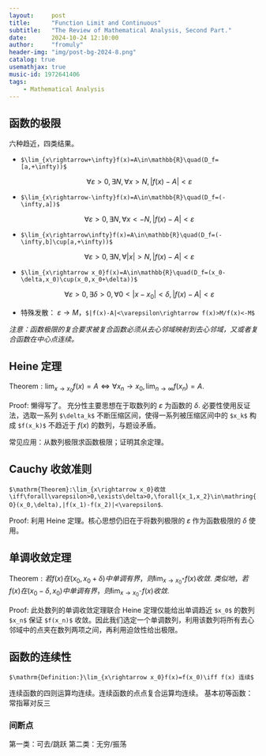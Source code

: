 ```yaml
---
layout:     post
title:      "Function Limit and Continuous"
subtitle:   "The Review of Mathematical Analysis, Second Part."
date:       2024-10-24 12:10:00
author:     "fromuly"
header-img: "img/post-bg-2024-8.png"
catalog: true
usemathjax: true
music-id: 1972641406
tags:
    - Mathematical Analysis
---
```


## 函数的极限

六种趋近，四类结果。

- `$\lim_{x\rightarrow+\infty}f(x)=A\in\mathbb{R}\quad(D_f=[a,+\infty))$`

    $$
        \forall{\varepsilon>0},\exists N,\forall x>N, |f(x)-A|<\varepsilon
    $$

- `$\lim_{x\rightarrow-\infty}f(x)=A\in\mathbb{R}\quad(D_f=(-\infty,a])$`

    $$
        \forall{\varepsilon>0},\exists N,\forall x<-N, |f(x)-A|<\varepsilon
    $$

- `$\lim_{x\rightarrow\infty}f(x)=A\in\mathbb{R}\quad(D_f=(-\infty,b]\cup[a,+\infty))$`

    $$
        \forall{\varepsilon>0},\exists N,\forall |x|>N, |f(x)-A|<\varepsilon
    $$

- `$\lim_{x\rightarrow x_0}f(x)=A\in\mathbb{R}\quad(D_f=(x_0-\delta,x_0)\cup(x_0,x_0+\delta))$`

    $$
        \forall{\varepsilon>0},\exists\delta>0,\forall 0<|x-x_0|<\delta, |f(x)-A|<\varepsilon
    $$

- 特殊发散： $\varepsilon\rightarrow M$，`$|f(x)-A|<\varepsilon\rightarrow f(x)>M/f(x)<-M$`

*注意：函数极限的复合要求被复合函数必须从去心邻域映射到去心邻域，又或者复合函数在中心点连续。*

## Heine 定理

$\mathrm{Theorem}:\lim_{x\rightarrow x_0}f(x)=A\iff\forall x_n\rightarrow x_0,\lim_{n\rightarrow\infty}f(x_n)=A.$

$\mathrm{Proof}:$
懒得写了。
充分性主要思想在于取数列的 $\varepsilon$ 为函数的 $\delta.$
必要性使用反证法，选取一系列 `$\delta_k$` 不断压缩区间，使得一系列被压缩区间中的 `$x_k$` 构成 `$f(x_k)$` 不趋近于 $f(x)$ 的数列，与题设矛盾。

常见应用：从数列极限求函数极限；证明其余定理。

## Cauchy 收敛准则

`$\mathrm{Theorem}:\lim_{x\rightarrow x_0}收敛\iff\forall\varepsilon>0,\exists\delta>0,\forall{x_1,x_2}\in\mathring{O}(x_0,\delta),|f(x_1)-f(x_2)|<\varepsilon$`.

$\mathrm{Proof}:$
利用 Heine 定理。核心思想仍旧在于将数列极限的 $\varepsilon$ 作为函数极限的 $\delta$ 使用。

## 单调收敛定理

$\mathrm{Theorem}:若f(x)在(x_0,x_0+\delta)中单调有界，则\lim_{x\rightarrow x_0^+}f(x)收敛.$
$类似地，若f(x)在(x_0-\delta,x_0)中单调有界，则\lim_{x\rightarrow x_0^-}f(x)收敛.$

$\mathrm{Proof:}$
此处数列的单调收敛定理联合 Heine 定理仅能给出单调趋近 `$x_0$` 的数列 `$x_n$` 保证 `$f(x_n)$` 收敛。因此我们选定一个单调数列，利用该数列将所有去心邻域中的点夹在数列两项之间，再利用迫敛性给出极限。

## 函数的连续性

`$\mathrm{Definition:}\lim_{x\rightarrow x_0}f(x)=f(x_0)\iff f(x) 连续$`

连续函数的四则运算均连续。连续函数的点点复合运算均连续。
基本初等函数：常指幂对反三

### 间断点

第一类：可去/跳跃
第二类：无穷/振荡
